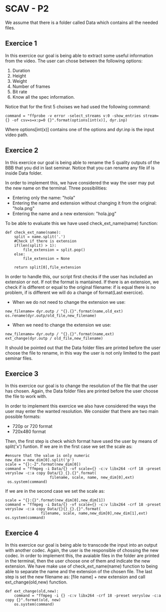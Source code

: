 # SCAV - P2
We assume that there is a folder called Data which contains all the needed files.
## Exercice 1
In this exercice our goal is being able to extract some useful information from the video. The user can chose between the following options:
1. Duration
2. Height
3. Weight
4. Number of frames
5. Bit rate
6. Know all the spec information.

Notice that for the first 5 choises we had used the following command:

```
command = "ffprobe -v error -select_streams v:0 -show_entries stream={} -of csv=s=x:p=0 {}".format(options[int(x)], dyr.inp)
```
 
Where options[int(x)] contains one of the options and dyr.inp is the input video path.

## Exercice 2
In this exercice our goal is being able to rename the 5 quality outputs of the BBB that you did in last seminar. Notice that you can rename any file iif is inside Data folder.

In order to implement this, we have considered the way the user may put the new name on the terminal. Three possibilities:
- Entering only the name: "hola"
- Entering the name and extension without changing it from the original: "hola.png"
- Entering the name and a new extension: "hola.jpg"

To be able to evaluate this we have used check_ext_name(name) function:

```
def check_ext_name(name):
    split = name.split('.')
    #Check if there is extension
    if(len(split) > 1):
        file_extension = split.pop()
    else:
        file_extension = None

    return split[0],file_extension
```

In order to handle this, our script first checks if the user has included an extension or not. If not the format is mantained. If there is an extension, we check if is different or equal to the original filename: if is equal there is no problem, if is different we will do a change of format(Last exercice).

- When we do not need to change the extension we use: 

```
new_filename= dyr.outp / "{}.{}".format(name,old_ext)
os.rename(dyr.outp/old_file,new_filename)
```

- When we need to change the extension we use: 

```
new_filename= dyr.outp / "{}.{}".format(name,ext)
ext_change(dyr.outp / old_file,new_filename)
```
It should be pointed out that the Data folder files are printed before the user choose the file to rename, in this way the user is not only limited to the past seminar files.

## Exercice 3
In this exercice our goal is to change the resolution of the file that the user has chosen. Again, the Data folder files are printed before the user choose the file to work with.

In order to implement this exercice we also have considered the ways the user may enter the wanted resolution. We consider that there are two main possible formats:
- 720p or 720 format
- 720x480 format

Then, the first step is check which format have used the user by means of split('x') funtion.
If we are in the first case we set the scale as:
```
#ensure that the value is only numeric
new_dim = new_dim[0].split('p')
scale = "{}:-2".format(new_dim[0])
command = "ffmpeg -i Data/{} -vf scale={} -c:v libx264 -crf 18 -preset veryslow -c:a copy Data/{}_{}.{}".format(
                    filename, scale, name, new_dim[0],ext)
 os.system(command)
```
If we are in the second case we set the scale as:
```
scale = "{}:{}".format(new_dim[0],new_dim[1])
command = "ffmpeg -i Data/{} -vf scale={} -c:v libx264 -crf 18 -preset veryslow -c:a copy Data/{}{}_{}.{}".format(
                filename, scale, name,new_dim[0],new_dim[1],ext)
os.system(command)
```
## Exercice 4
In this exercice our goal is being able to transcode the input into an output with another codec. Again, the user is the responsible of chossing the new codec. 
In order to implement this, the avaiable files in the folder are printed in the terminal, then the user choose one of them and indicate the new extension. We have make use of check_ext_name(name) function to being able to separate the name and the extension of the chosen file. The last step is set the new filename as: [file name] + new extension and call ext_change(old,new) function.
```
def ext_change(old,new):
    command = "ffmpeg -i {} -c:v libx264 -crf 18 -preset veryslow -c:a copy {}".format(old, new)
    os.system(command)
```


